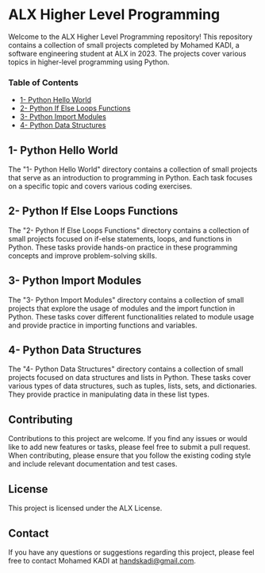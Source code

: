 # ALX Higher Level Programming

Welcome to the ALX Higher Level Programming repository! This repository contains a collection of small projects completed by Mohamed KADI, a software engineering student at ALX in 2023. The projects cover various topics in higher-level programming using Python.

### Table of Contents

* [1- Python Hello World](#1-python-hello-world)
* [2- Python If Else Loops Functions](#2-python-if-else-loops-functions)
* [3- Python Import Modules](#3-python-import-modules)
* [4- Python Data Structures](#4-python-data-structures)

## 1- Python Hello World

The "1- Python Hello World" directory contains a collection of small projects that serve as an introduction to programming in Python. Each task focuses on a specific topic and covers various coding exercises.

## 2- Python If Else Loops Functions

The "2- Python If Else Loops Functions" directory contains a collection of small projects focused on if-else statements, loops, and functions in Python. These tasks provide hands-on practice in these programming concepts and improve problem-solving skills.

## 3- Python Import Modules

The "3- Python Import Modules" directory contains a collection of small projects that explore the usage of modules and the import function in Python. These tasks cover different functionalities related to module usage and provide practice in importing functions and variables.

## 4- Python Data Structures

The "4- Python Data Structures" directory contains a collection of small projects focused on data structures and lists in Python. These tasks cover various types of data structures, such as tuples, lists, sets, and dictionaries. They provide practice in manipulating data in these list types.

## Contributing

Contributions to this project are welcome. If you find any issues or would like to add new features or tasks, please feel free to submit a pull request. When contributing, please ensure that you follow the existing coding style and include relevant documentation and test cases.

## License

This project is licensed under the ALX License.

## Contact

If you have any questions or suggestions regarding this project, please feel free to contact Mohamed KADI at handskadi@gmail.com.

